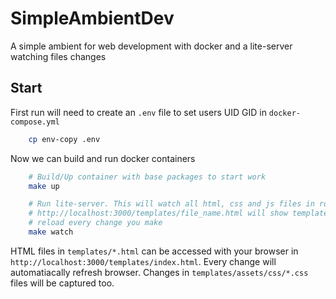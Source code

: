 # SimpleAmbientDev

A simple ambient for web development with docker and a lite-server watching files changes

## Start

First run will need to create an `.env` file to set users UID GID in `docker-compose.yml`
```bash
    cp env-copy .env
```

Now we can build and run docker containers
```bash
    # Build/Up container with base packages to start work
    make up

    # Run lite-server. This will watch all html, css and js files in root folder
    # http://localhost:3000/templates/file_name.html will show template with auto
    # reload every change you make
    make watch
```

HTML files in `templates/*.html` can be accessed with your browser in
`http://localhost:3000/templates/index.html`. Every change will automatiacally refresh
browser. Changes in `templates/assets/css/*.css` files will be captured too.
